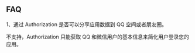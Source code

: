 ## FAQ

1、通过 Authorization 是否可以分享应用数据到 QQ 空间或者朋友圈。

不支持，Authorization 只能获取 QQ 和微信用户的基本信息来简化用户登录您的应用。


